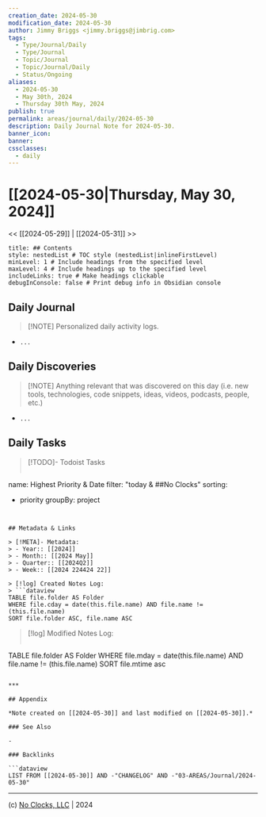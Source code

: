 ```yaml
---
creation_date: 2024-05-30
modification_date: 2024-05-30
author: Jimmy Briggs <jimmy.briggs@jimbrig.com>
tags:
  - Type/Journal/Daily
  - Type/Journal
  - Topic/Journal
  - Topic/Journal/Daily
  - Status/Ongoing
aliases:
  - 2024-05-30
  - May 30th, 2024
  - Thursday 30th May, 2024
publish: true
permalink: areas/journal/daily/2024-05-30
description: Daily Journal Note for 2024-05-30.
banner_icon:
banner:
cssclasses:
  - daily
---
```



# [[2024-05-30|Thursday, May 30, 2024]]

<< [[2024-05-29]] | [[2024-05-31]] >>

```table-of-contents
title: ## Contents 
style: nestedList # TOC style (nestedList|inlineFirstLevel)
minLevel: 1 # Include headings from the specified level
maxLevel: 4 # Include headings up to the specified level
includeLinks: true # Make headings clickable
debugInConsole: false # Print debug info in Obsidian console
```

## Daily Journal

> [!NOTE] Personalized daily activity logs.

- `...`

## Daily Discoveries

> [!NOTE] Anything relevant that was discovered on this day (i.e. new tools, technologies, code snippets, ideas, videos, podcasts, people, etc.)

- `...`

## Daily Tasks

> [!TODO]- Todoist Tasks
> ```todoist
name: Highest Priority & Date
filter: "today & ##No Clocks"
sorting:
   - priority
groupBy: project
```


## Metadata & Links

> [!META]- Metadata:
> - Year:: [[2024]]
> - Month:: [[2024 May]]
> - Quarter:: [[2024Q2]]
> - Week:: [[2024 224424 22]]

> [!log] Created Notes Log:
> ```dataview
TABLE file.folder AS Folder
WHERE file.cday = date(this.file.name) AND file.name != (this.file.name)
SORT file.folder ASC, file.name ASC
```

> [!log] Modified Notes Log:
> ```dataview
TABLE file.folder AS Folder
WHERE file.mday = date(this.file.name) AND file.name != (this.file.name)
SORT file.mtime asc
```

***

## Appendix

*Note created on [[2024-05-30]] and last modified on [[2024-05-30]].*

### See Also

- 

### Backlinks

```dataview
LIST FROM [[2024-05-30]] AND -"CHANGELOG" AND -"03-AREAS/Journal/2024-05-30"
```

***

(c) [No Clocks, LLC](https://github.com/noclocks) | 2024



